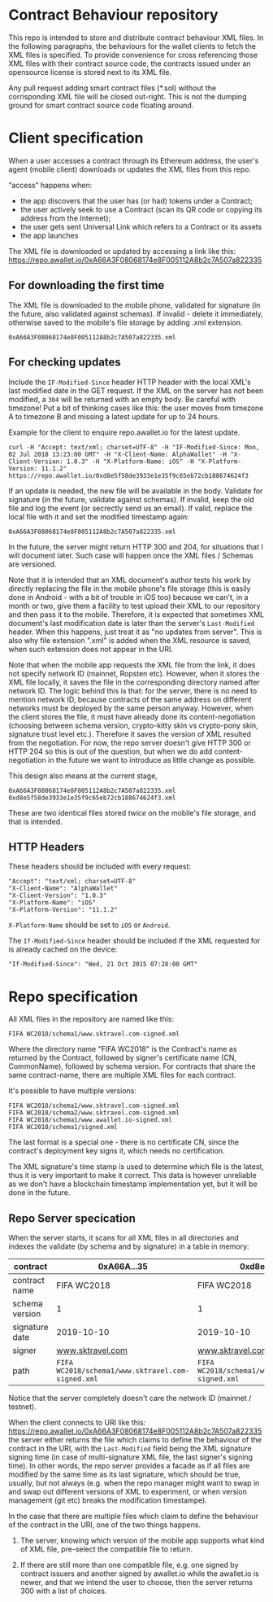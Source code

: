 # Contract Behaviour repository

This repo is intended to store and distribute contract behaviour XML files. In the following paragraphs, the behaviours for the wallet clients to fetch the XML files is specified. To provide convenience for cross referencing those XML files with their contract source code, the contracts issued under an opensource license is stored next to its XML file.

Any pull request adding smart contract files (*.sol) without the corrisponding XML file will be closed out-right. This is not the dumping ground for smart contract source code floating around.

# Client specification #

When a user accesses a contract through its Ethereum address, the user's agent (mobile client) downloads or updates the XML files from this repo.

“access” happens when:
- the app discovers that the user has (or had) tokens under a Contract;
- the user actively seek to use a Contract (scan its QR code or copying its address from the Internet);
- the user gets sent Universal Link which refers to a Contract or its assets
- the app launches

The XML file is downloaded or updated by accessing a link like this:
https://repo.awallet.io/0xA66A3F08068174e8F005112A8b2c7A507a822335

## For downloading the first time ##

The XML file is downloaded to the mobile phone, validated for signature (in the future, also validated against schemas). If invalid - delete it immediately, otherwise saved to the mobile's file storage by adding .xml extension.

    0xA66A3F08068174e8F005112A8b2c7A507a822335.xml

## For checking updates ##

Include the `IF-Modified-Since` header HTTP header with the local XML's last modified date in the GET request. If the XML on the server has not been modified, a `304` will be returned with an empty body. Be careful with timezone! Put a bit of thinking cases like this: the user moves from timezone A to timezone B and missing a latest update for up to 24 hours.

Example for the client to enquire repo.awallet.io for the latest update.

    curl -H "Accept: text/xml; charset=UTF-8" -H "IF-Modified-Since: Mon, 02 Jul 2018 13:23:00 GMT" -H "X-Client-Name: AlphaWallet" -H "X-Client-Version: 1.0.3" -H "X-Platform-Name: iOS" -H "X-Platform-Version: 11.1.2" https://repo.awallet.io/0xd8e5f58de3933e1e35f9c65eb72cb188674624f3

If an update is needed, the new file will be available in the body. Validate for signature (in the future, validate against schemas). If invalid, keep the old file and log the event (or secrectly send us an email). If valid, replace the local file with it and set the modified timestamp again:

    0xA66A3F08068174e8F005112A8b2c7A507a822335.xml

In the future, the server might return HTTP 300 and 204, for situations that I will document later. Such case will happen once the XML files / Schemas are versioned.

Note that it is intended that an XML document's author tests his work by directly replacing the file in the mobile phone's file storage (this is easily done in Android - with a bit of trouble in iOS too) because we can't, in a month or two, give them a facility to test upload their XML to our repository and then pass it to the mobile. Therefore, it is expected that sometimes XML document's last modification date is later than the server's `Last-Modified` header. When this happens, just treat it as "no updates from server". This is also why file extension ".xml" is added when the XML resource is saved, when such extension does not appear in the URI.

Note that when the mobile app requests the XML file from the link, it does not specify network ID (mainnet, Ropsten etc). However, when it stores the XML file locally, it saves the file in the corresponding directory named after network ID. The logic behind this is that: for the server, there is no need to mention network ID, because contracts of the same address on different networks must be deployed by the same person anyway. However, when the client stores the file, it must have already done its content-negotiation (choosing between schema version, crypto-kitty skin vs crypto-pony skin, signature trust level etc.). Therefore it saves the version of XML resulted from the negotiation. For now, the repo server doesn't give HTTP 300 or HTTP 204 so this is out of the question, but when we do add content-negotiation in the future we want to introduce as little change as possible.

This design also means at the current stage, 

    0xA66A3F08068174e8F005112A8b2c7A507a822335.xml
    0xd8e5f58de3933e1e35f9c65eb72cb188674624f3.xml

These are two identical files stored *twice* on the mobile's file storage, and that is intended.

## HTTP Headers ##

These headers should be included with every request:

    "Accept": "text/xml; charset=UTF-8"
    "X-Client-Name": "AlphaWallet"
    "X-Client-Version": "1.0.3"
    "X-Platform-Name": "iOS"
    "X-Platform-Version": "11.1.2"

`X-Platform-Name` should be set to `iOS` or `Android`.

The `If-Modified-Since` header should be included if the XML requested for is already cached on the device:

    "If-Modified-Since": "Wed, 21 Oct 2015 07:28:00 GMT"

# Repo specification #

All XML files in the repository are named like this:

    FIFA WC2018/schema1/www.sktravel.com-signed.xml

Where the directory name "FIFA WC2018" is the Contract's name as returned by the Contract, followed by signer's certificate name (CN, CommonName), followed by schema version. For contracts that share the same contract-name, there are multiple XML files for each contract.

It's possible to have multiple versions:

    FIFA WC2018/schema1/www.sktravel.com-signed.xml
    FIFA WC2018/schema2/www.sktravel.com-signed.xml
    FIFA WC2018/schema1/www.awallet.io-signed.xml
    FIFA WC2018/schema1/signed.xml

The last format is a special one - there is no certificate CN, since the contract's deployment key signs it, which needs no certification.

The XML signature's time stamp is used to determine which file is the latest, thus it is very important to make it correct. This data is however unreliable as we don't have a blockchain timestamp implementation yet, but it will be done in the future.

## Repo Server specication ##

When the server starts, it scans for all XML files in all directories and indexes the validate (by schema and by signature) in a table in memory:

| contract | 0xA66A...35 | 0xd8e5f...f3 |
| -------- | ------------------------------------------ | ------------------------------------------ |
| contract name | FIFA WC2018 | FIFA WC2018 |
| schema version | 1 | 1 |
| signature date | 2019-10-10 | 2019-10-10
| signer | www.sktravel.com | www.sktravel.com |
| path | `FIFA WC2018/schema1/www.sktravel.com-signed.xml` | `FIFA WC2018/schema1/www.sktravel.com-signed.xml` |

Notice that the server completely doesn't care the network ID (mainnet / testnet).

When the client connects to URI like this:
https://repo.awallet.io/0xA66A3F08068174e8F005112A8b2c7A507a822335
the server either returns the file which claims to define the behaviour of the contract in the URI, with the `Last-Modified` field being the XML signature signing time (in case of multi-signature XML file, the last signer's signing time). In other words, the repo server provides a facade as if all files are modified by the same time as its last signature, which should be true, usually, but not always (e.g. when the repo manager might want to swap in and swap out different versions of XML to experiment, or when version management (git etc) breaks the modification timestampe).

In the case that there are multiple files which claim to define the behaviour of the contract in the URI, one of the two things happens.

1. The server, knowing which version of the mobile app supports what kind of XML file, pre-select the compatible file to return.

2. If there are still more than one compatible file, e.g. one signed by contract issuers and another signed by awallet.io while the awallet.io is newer, and that we intend the user to choose, then the server returns 300 with a list of choices.
